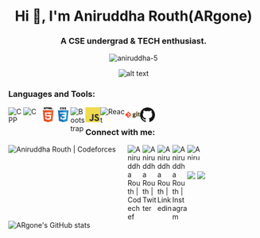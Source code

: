 <h1 align="center">Hi 👋, I'm Aniruddha Routh(ARgone)</h1>
<h3 align="center">A CSE undergrad & TECH enthusiast.</h3>

<p align="center"> <img src="https://komarev.com/ghpvc/?username=aniruddha-5&label=Profile%20views&color=0e75b6&style=flat" alt="aniruddha-5" /> </p>
<p align="center">
<img src="https://media.giphy.com/media/5qcnRWFWfZyXC/giphy.gif" alt="alt text" height="300px" width="300px">
</p>

<h3 align="left">Languages and Tools:</h3>
<img align="left" alt="CPP" width="30px" src="https://upload.wikimedia.org/wikipedia/commons/thumb/1/18/ISO_C%2B%2B_Logo.svg/306px-ISO_C%2B%2B_Logo.svg.png">
<img align="left" alt="C" width="35px" src="https://cdn.iconscout.com/icon/free/png-512/c-programming-569564.png"/>
<img align="left" alt="HTML5" width="30px" src="https://raw.githubusercontent.com/github/explore/80688e429a7d4ef2fca1e82350fe8e3517d3494d/topics/html/html.png" />
<img align="left" alt="CSS3" width="30px" src="https://raw.githubusercontent.com/github/explore/80688e429a7d4ef2fca1e82350fe8e3517d3494d/topics/css/css.png" />
<img align="left" alt="Bootstrap" width="30px" src="https://img.icons8.com/color/452/bootstrap.png">
<img align="left" alt="JavaScript" width="30px" src="https://raw.githubusercontent.com/github/explore/80688e429a7d4ef2fca1e82350fe8e3517d3494d/topics/javascript/javascript.png" />
<img align="left" alt="React" width="50px" src="https://upload.wikimedia.org/wikipedia/commons/a/a7/React-icon.svg" />
<img align="left" alt="Git" width="30px" src="https://raw.githubusercontent.com/github/explore/80688e429a7d4ef2fca1e82350fe8e3517d3494d/topics/git/git.png" />
<img align="left" alt="GitHub" width="30px" src="https://raw.githubusercontent.com/github/explore/78df643247d429f6cc873026c0622819ad797942/topics/github/github.png" />
<br/>

<h3 align="left">Connect with me:</h3>
<a href="https://codeforces.com/profile/argone.exe" target="_blank">
  <img align="left" alt="Aniruddha Routh | Codeforces" width="240px" src="https://upload.wikimedia.org/wikipedia/commons/b/b1/Codeforces_logo.svg" />
</a>
<a href="https://www.codechef.com/users/aniruddha_5" target="_blank">
  <img align="left" alt="Aniruddha Routh | Codechef" width="30px" src="https://api.iconify.design/simple-icons:codechef.svg?color=%2379553A"/>
</a> 
<a href="https://twitter.com/AniruddhaRouth/" target="_blank">
  <img align="left" alt="Aniruddha Routh | Twitter" width="30px" src="https://upload.wikimedia.org/wikipedia/commons/e/eb/Twitter_box.jpg" />
</a>                                                                                                                                    
<a href="https://www.linkedin.com/in/aniruddha-routh/" target="_blank">
  <img align="left" alt="Aniruddha Routh | Linkedin" width="30px" src="https://upload.wikimedia.org/wikipedia/commons/thumb/e/e9/Linkedin_icon.svg/256px-Linkedin_icon.svg.png" />
</a>                                                                                                                                                       
<a href="https://www.instagram.com/aniruddha.exe/" target="_blank">
  <img align="left" alt="Aniruddha Routh | Instagram" width="30px" src="https://upload.wikimedia.org/wikipedia/commons/9/96/Instagram.svg"/>
</a>
<a href="https://www.facebook.com/aniruddha.aniruddha.14661/" target="_blank">
  <img align="left" alt="Aniruddha Routh | Facebook" width="30px" height="30px" src="https://cdn.cdnlogo.com/logos/f/84/facebook.svg"/>
</a>
<br/>
<br/><br/>

<img align="center" src="https://github-readme-stats.vercel.app/api?username=aniruddha-5&count_private=true&show_icons=true&hide_border=true&theme=tokyonight" />

<img align="center" src="https://github-readme-stats.vercel.app/api/top-langs/?username=aniruddha-5&layout=compact&theme=react&count_private=false" />

![ARgone's GitHub stats](https://github-readme-streak-stats.herokuapp.com/?user=aniruddha-5&theme=vision-friendly-dark)
